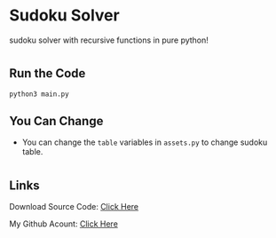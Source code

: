 # Sudoku Solver

sudoku solver with recursive functions in pure python!

#

## Run the Code

```
python3 main.py
```

## You Can Change

- You can change the `table` variables in `assets.py` to change sudoku table.

#

## Links

Download Source Code: [Click Here](https://github.com/dori-dev/sudoku-solver/archive/refs/heads/main.zip)

My Github Acount: [Click Here](https://github.com/dori-dev/)
